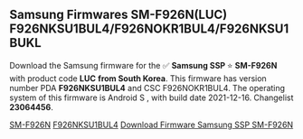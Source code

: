 <h2>Samsung Firmwares SM-F926N(LUC) F926NKSU1BUL4/F926NOKR1BUL4/F926NKSU1BUKL</h2>
Download the Samsung firmware for the ✅ <strong>Samsung SSP </strong> ⭐ <strong>SM-F926N</strong> with product code <strong>LUC</strong> <strong> from South Korea</strong>. This firmware has version number PDA <strong>F926NKSU1BUL4</strong> and CSC F926NOKR1BUL4. The operating system of this firmware is Android S , with build date 2021-12-16. Changelist <strong>23064456</strong>.


[SM-F926N](https://samfirm.shop/samsung/model/SM-F926N)
[F926NKSU1BUL4](https://samfirm.shop/samsung/pda/F926NKSU1BUL4)
[Download Firmware Samsung SSP SM-F926N](https://samfirm.shop/samsung/firmware/482802)
